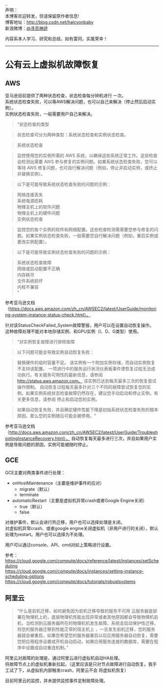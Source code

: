 ..  
声明：   
本博客欢迎转发，但请保留原作者信息!   
博客地址：http://blog.csdn.net/halcyonbaby   
新浪微博：[@寻觅神迹]( www.weibo.com/u/2230330930)

内容系本人学习、研究和总结，如有雷同，实属荣幸！   

-----
# 公有云上虚拟机故障恢复
## AWS  
亚马逊目前提供了两种状态检查，状态检查每分钟机进行 一次。    
系统状态检查失败，可以等AWS解决问题，也可以自己来解决（停止然后启动实例）。   
实例状态检查失败，一般需要用户自己来解决。  

>"状态检查的类型

>状态检查可分为两种类型：系统状态检查和实例状态检查。

>系统状态检查

>监控使用您的实例所需的 AWS 系统，以确保这些系统正常工作。这些检查会检测出需要 AWS 参与修复的实例问题。如果系统状态检查失败，您可以等待 AWS 修复问题，也可自行解决问题（例如，停止并启动实例，或终止并替换实例）。

>以下是可能导致系统状态检查失败的问题的示例：

>网络连接丢失  
系统电源损耗  
物理主机上的软件问题  
物理主机上的硬件问题  
实例状态检查  

>监控您的各个实例的软件和网络配置。这些检查检测需需要您参与修复的问题。如果实例状态检查失败，一般需要您自行解决问题（例如，重启实例或更改实例配置）。

>以下是可能导致实例状态检查失败的问题的示例：

>系统状态检查故障  
网络或启动配置不正确  
内存耗尽  
文件系统损坏  
内核不兼容  
"

参考亚马逊文档（https://docs.aws.amazon.com/zh_cn/AWSEC2/latest/UserGuide/monitoring-system-instance-status-check.html）。

针对该StatusCheckFailed_System故障警报，用户可以在设置自动恢复操作。 
这种故障处理不能对本地存储实例、和GPU实例（I、D、G类型）使用。


> "对实例恢复故障进行排除故障

>以下问题可能会导致实例自动恢复失败：

>替换硬件的临时容量不足。
该实例有一个附加实例存储，而自动实例恢复不支持该配置。
一项进行中的服务运行状况仪表板事件使恢复过程无法成功执行。有关服务可用性的最新信息，请参阅 http://status.aws.amazon.com。
该实例已达到每天最多三次的恢复尝试操作限制。
自动恢复过程每天最多针对三个不同的故障尝试恢复您的实例。如果实例系统状态检查故障仍然存在，建议您手动启动和停止实例。有关更多信息，请参阅 停止和启动您的实例。

>如果自动恢复失败，并且确定硬件性能下降是初始系统状态检查失败的根本原因，那么您的实例随后可能会被停用。"

参考亚马逊文档（http://docs.aws.amazon.com/zh_cn/AWSEC2/latest/UserGuide/TroubleshootingInstanceRecovery.html），
自动恢复每天最多进行三次，并且如果用户实例是导致问题的原因，实例可能被随时停止。  

## GCE  
GCE主要对两类事件进行处理：
+ onHostMaintenance（主要是维护事件的应对）  
  +  migrate（默认）
  +  terminate
+ automaticRestart（主要是虚拟机异常crash或者Google Engine关闭）    
  +  true（默认）
  +  false   

对维护事件，默认会进行热迁移，用户也可以选择处理是关闭。  
对虚拟机异常crash、或者google engine关闭虚拟机（非用户进行的关闭），默认处理为restart。用户也可以选择为不处理。 

用户可以通过console、API、cmd对如上策略进行设置。   

参考：   
https://cloud.google.com/compute/docs/reference/latest/instances/setScheduling   
https://cloud.google.com/compute/docs/instances/setting-instance-scheduling-options   
https://cloud.google.com/compute/docs/tutorials/robustsystems

## 阿里云  
>“什么是宕机迁移，如何避免因为宕机迁移导致的服务不可用
云服务器是部署在物理机上的，底层物理机性能出现异常或者其他原因都会导致物理机宕机，当检测到云服务器所在的物理机机发生故障，系统会启动保护性迁移，将您的服务器迁移到性能正常的宿主机上 ，一旦发生宕机迁移，您的服务器就会被重启，如果您希望您的服务器重启以后应用服务器自动恢复，需要您把应用程序设置成开机自动启动，如果应用服务连接的数据库，需要在程序中设置成自动重连机制。”   

阿里云对故障的处理是，通过阿里云进行虚拟机自动HA处理。   
将故障节点上的虚拟机重新拉起。（这里应该是只对节点故障进行自动恢复。我手工试了下，从虚拟机内部触发crash，阿里云不会
将虚拟机恢复）

目前阿里云的监控，并未提供监控事件定制故障处理。   



